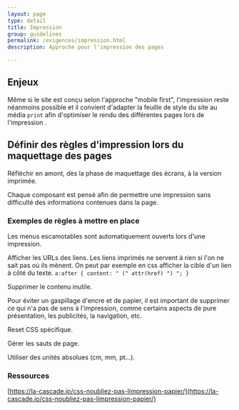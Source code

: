 ```yaml
---
layout: page
type: detail
title: Impression
group: guidelines
permalink: /exigences/impression.html
description: Approche pour l'impression des pages

---
```


## Enjeux
Même si le site est conçu selon l'approche "mobile first", l'impression reste néanmoins possible et il convient d'adapter la feuille de style du site au média ``print`` afin d'optimiser le rendu des différentes pages lors de l'impression .

## Définir des règles d'impression lors du maquettage des pages
Réfléchir en amont, dès la phase de maquettage des écrans, à la version imprimée.

Chaque composant est pensé afin de permettre une impression sans difficulté des informations contenues dans la page.

### Exemples de règles à mettre en place
Les menus escamotables sont automatiquement ouverts lors d'une impression.

Afficher les URLs des liens.
Les liens imprimés ne servent à rien si l'on ne sait pas où ils mènent. On peut par exemple en css afficher la cible d'un lien à côté du texte.
``
    a:after {
        content: " (" attr(href) ") ";
    }
``

Supprimer le contenu inutile.

Pour éviter un gaspillage d'encre et de papier, il est important de supprimer ce qui n'a pas de sens à l'impression, comme certains aspects de pure présentation, les publicités, la navigation, etc. 

Reset CSS spécifique.

Gérer les sauts de page.

Utiliser des unités absolues (cm, mm, pt...).

### Ressources
[https://la-cascade.io/css-noubliez-pas-limpression-papier/](https://la-cascade.io/css-noubliez-pas-limpression-papier/)